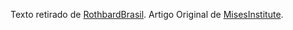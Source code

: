 Texto retirado de [RothbardBrasil](http://rothbardbrasil.com/guerra_paz_estado). Artigo Original de [MisesInstitute](http://mises.org/daily/5290).
